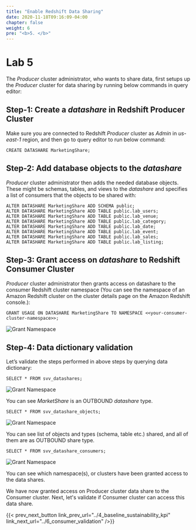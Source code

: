 ```yaml
---
title: "Enable Redshift Data Sharing"
date: 2020-11-18T09:16:09-04:00
chapter: false
weight: 6
pre: "<b>5. </b>"
---
```


# Lab 5

The _Producer_ cluster administrator, who wants to share data, first setups up the _Producer_ cluster for data sharing by running below commands in query editor:

## Step-1: Create a _datashare_ in Redshift Producer Cluster
Make sure you are connected to Redshift _Producer_ cluster as _Admin_ in _us-east-1_ region, and then go to query editor to run below command:

```
CREATE DATASHARE MarketingShare;
```

## Step-2: Add database objects to the _datashare_
_Producer_ cluster administrator then adds the needed database objects. These might be schemas, tables, and views to the _datashare_ and specifies a list of consumers that the objects to be shared with:
```
ALTER DATASHARE MarketingShare ADD SCHEMA public;
ALTER DATASHARE MarketingShare ADD TABLE public.lab_users;
ALTER DATASHARE MarketingShare ADD TABLE public.lab_venue;
ALTER DATASHARE MarketingShare ADD TABLE public.lab_category;
ALTER DATASHARE MarketingShare ADD TABLE public.lab_date;
ALTER DATASHARE MarketingShare ADD TABLE public.lab_event;
ALTER DATASHARE MarketingShare ADD TABLE public.lab_sales;
ALTER DATASHARE MarketingShare ADD TABLE public.lab_listing;
```

## Step-3: Grant access on _datashare_ to Redshift Consumer Cluster
_Producer_ cluster administrator then grants access on datashare to the consumer Redshift cluster namespace (You can see the namespace of an Amazon Redshift cluster on the cluster details page on the Amazon Redshift console.):
```
GRANT USAGE ON DATASHARE MarketingShare TO NAMESPACE <<your-consumer-cluster-namespace>>;
```

![Grant Namespace](/Sustainability/300_optimize_data_pattern_using_redshift_data_sharing/lab-5/images/grant_namespace.png?classes=lab_picture_small)

## Step-4: Data dictionary validation
Let’s validate the steps performed in above steps by querying data dictionary:
```
SELECT * FROM svv_datashares;
```

![Grant Namespace](/Sustainability/300_optimize_data_pattern_using_redshift_data_sharing/lab-5/images/query_svv_datashare.png?classes=lab_picture_small)


You can see _MarketShare_ is an OUTBOUND _datashare_ type.

```
SELECT * FROM svv_datashare_objects;
```

![Grant Namespace](/Sustainability/300_optimize_data_pattern_using_redshift_data_sharing/lab-5/images/query_svv_objects.png?classes=lab_picture_small)

You can see list of objects and types (schema, table etc.) shared, and all of them are as OUTBOUND share type.
```
SELECT * FROM svv_datashare_consumers;
```

![Grant Namespace](/Sustainability/300_optimize_data_pattern_using_redshift_data_sharing/lab-5/images/query_svv_consumers.png?classes=lab_picture_small)

You can see which namespace(s), or clusters have been granted access to the data shares.

We have now granted access on Producer cluster data share to the Consumer cluster. Next, let's validate if Consumer cluster can access this data share.

{{< prev_next_button link_prev_url="../4_baseline_sustainability_kpi" link_next_url="../6_consumer_validation" />}}
